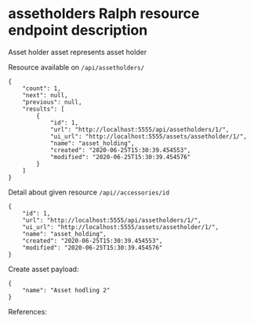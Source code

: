 # assetholders Ralph resource endpoint description

<!-- TODO Add better definition -->
Asset holder asset represents asset holder 

Resource available on `/api/assetholders/`
```
{
    "count": 1,
    "next": null,
    "previous": null,
    "results": [
        {
            "id": 1,
            "url": "http://localhost:5555/api/assetholders/1/",
            "ui_url": "http://localhost:5555/assets/assetholder/1/",
            "name": "asset_holding",
            "created": "2020-06-25T15:30:39.454553",
            "modified": "2020-06-25T15:30:39.454576"
        }
    ]
}
```

Detail about given resource `/api//accessories/id`
```
{
    "id": 1,
    "url": "http://localhost:5555/api/assetholders/1/",
    "ui_url": "http://localhost:5555/assets/assetholder/1/",
    "name": "asset_holding",
    "created": "2020-06-25T15:30:39.454553",
    "modified": "2020-06-25T15:30:39.454576"
}
```

Create asset payload:
```
{
    "name": "Asset hodling 2"
}
```

References:
```
```